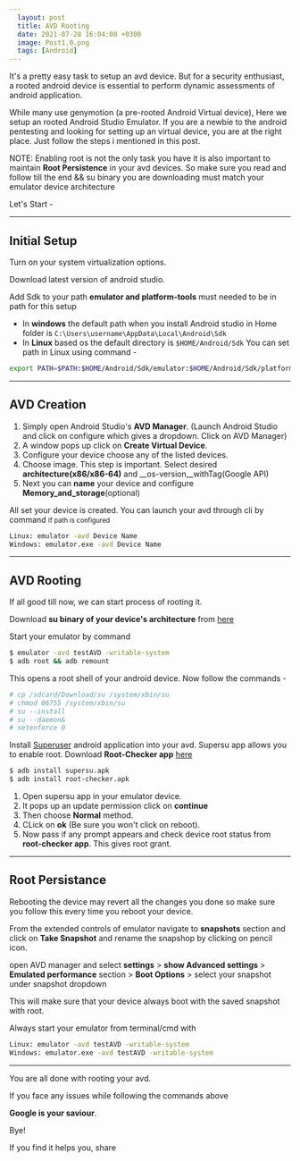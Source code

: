 ```yaml
---
  layout: post
  title: AVD Rooting
  date: 2021-07-28 16:04:00 +0300
  image: Post1.0.png
  tags: [Android]
---
```


It's a pretty easy task to setup an avd device. But for a security enthusiast, a rooted android device is essential to perform dynamic assessments of android application. 

While many use genymotion (a pre-rooted Android Virtual device), Here we setup an rooted Android Studio Emulator. If you are a newbie to the android pentesting and looking for setting up an virtual device, you are at the right place. Just follow the steps i mentioned in this post.

NOTE: Enabling root is not the only task you have it is also important to maintain __Root Persistence__ in your avd devices. So make sure you read and follow till the end && su binary you are downloading must match your emulator device architecture

Let's Start -

---

## Initial Setup

Turn on your system virtualization options.

Download latest version of android studio.

Add Sdk to your path __emulator and platform-tools__ must needed to be in path for this setup 
* In __windows__ the default path when you install Android studio in Home folder is `C:\Users\username\AppData\Local\Android\Sdk`
* In __Linux__ based os the default directory is `$HOME/Android/Sdk`
You can set path in Linux using command - 
```bash 
export PATH=$PATH:$HOME/Android/Sdk/emulator:$HOME/Android/Sdk/platform-tools
```

---

## AVD Creation

1. Simply open Android Studio's __AVD Manager__. (Launch Android Studio and click on configure which gives a dropdown. Click on AVD Manager)
2. A window pops up click on __Create Virtual Device__.
3. Configure your device choose any of the listed devices.
4. Choose image. This step is important. Select desired __architecture(x86/x86-64)__ and __os-version__withTag(Google API)
5. Next you can __name__ your device and configure __Memory_and_storage__(optional)

All set your device is created.
You can launch your avd through cli by command 
<small> If path is configured </small>
```bash
Linux: emulator -avd Device Name
Windows: emulator.exe -avd Device Name
```

---

## AVD Rooting

If all good till now, we can start process of rooting it.

Download __su binary of your device's architecture__ from [here](https://github.com/0xFireball/root_avd/tree/master/SuperSU)

Start your emulator by command
```bash
$ emulator -avd testAVD -writable-system
$ adb root && adb remount
```
This opens a root shell of your android device. Now follow the commands -
```bash
# cp /sdcard/Download/su /system/xbin/su
# chmod 06755 /system/xbin/su
# su --install
# su --daemon&
# setenforce 0
```
Install [Superuser](https://supersu.en.uptodown.com/android) android application into your avd. Supersu app allows you to enable root.
Download __Root-Checker app__ [here](https://root-checker.en.uptodown.com/android)
```bash
$ adb install supersu.apk 
$ adb install root-checker.apk
```

1. Open supersu app in your emulator device.
2. It pops up an update permission click on __continue__
3. Then choose __Normal__ method.
4. CLick on __ok__ (Be sure you won't click on reboot).
5. Now pass if any prompt appears and check device root status from __root-checker app__.
This gives root grant.

---

## Root Persistance

Rebooting the device may revert all the changes you done so make sure you follow this every time you reboot your device.

From the extended controls of emulator navigate to __snapshots__ section and click on __Take Snapshot__ and rename the snapshop by clicking on pencil icon.

open AVD manager and select __settings__ > __show Advanced settings__ > __Emulated performance__ section > __Boot Options__ > select your snapshot under snapshot dropdown

This will make sure that your device always boot with the saved snapshot with root.

Always start your emulator from terminal/cmd with
```bash
Linux: emulator -avd testAVD -writable-system
Windows: emulator.exe -avd testAVD -writable-system
```

---

You are all done with rooting your avd.

If you face any issues while following the commands above

__Google is your saviour__.

Bye!

If you find it helps you, share 
